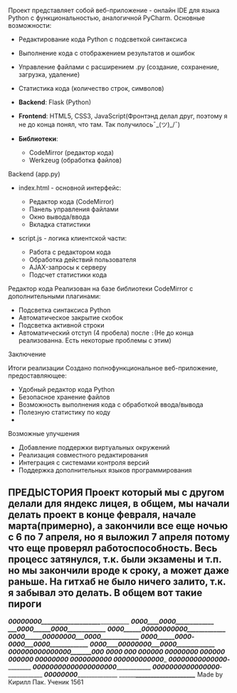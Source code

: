 Проект представляет собой веб-приложение - онлайн IDE для языка Python с функциональностью, аналогичной PyCharm. Основные возможности:
- Редактирование кода Python с подсветкой синтаксиса
- Выполнение кода с отображением результатов и ошибок
- Управление файлами с расширением .py (создание, сохранение, загрузка, удаление)
- Статистика кода (количество строк, символов)

- **Backend**: Flask (Python)
- **Frontend**: HTML5, CSS3, JavaScript(Фронтэнд делал друг, поэтому я не до конца понял, что там. Так получилось¯\_(ツ)_/¯)
- **Библиотеки**: 
  - CodeMirror (редактор кода)
  - Werkzeug (обработка файлов)



Backend (app.py)
- index.html - основной интерфейс:
  - Редактор кода (CodeMirror)
  - Панель управления файлами
  - Окно вывода/ввода
  - Вкладка статистики

- script.js - логика клиентской части:
  - Работа с редактором кода
  - Обработка действий пользователя
  - AJAX-запросы к серверу
  - Подсчет статистики кода

 Редактор кода
Реализован на базе библиотеки CodeMirror с дополнительными плагинами:
- Подсветка синтаксиса Python
- Автоматическое закрытие скобок
- Подсветка активной строки
- Автоматический отступ (4 пробела) после `:`(Не до конца реализованна. Есть некоторые проблемы с этим)


  
Заключение

Итоги реализации
Создано полнофункциональное веб-приложение, предоставляющее:
- Удобный редактор кода Python
- Безопасное хранение файлов
- Возможность выполнения кода с обработкой ввода/вывода
- Полезную статистику по коду
- 
Возможные улучшения
- Добавление поддержки виртуальных окружений
- Реализация совместного редактирования
- Интеграция с системами контроля версий
- Поддержка дополнительных языков программирования






******ПРЕДЫСТОРИЯ******
Проект который мы с другом делали для яндекс лицея, в общем, мы начали делать проект в конце февраля, начале марта(примерно), а закончили все еще ночью с 6 по 7 апреля, но я выложил 7 апреля потому что еще проверял работоспособность. Весь процесс затянулся, т.к. были экзамены и т.п. но мы закончили вроде к сроку, а может даже раньше. На гитхаб не было ничего залито, т.к. я забывал это делать. В общем вот такие пироги
------------------------
_______00000000____­____________________­_____________
_____0000____0000__­____________________­_____________
____0000______0000_­____________________­_____________
____0000______0000_­_____0000000________­_____________
____0000______0000_­___0000___0000______­_____________
____0000______0000_­___0000___0000______­_____________
_____0000____0000__­___0000___0000______­_____________
_______00000000____­_____0000000_______0­00___________
___________________­___________________0­000__________
___________________­__________________00­0____________
___000_____________­_________________000­_____________
__00000____________­________________000_­_____________
____000____________­_______________000__­_____________
_____000___________­______________000___­_____________
______0000_________­____________0000____­_____________
_______00000_______­__________00000_____­_____________
________000000_____­________000000______­_____________
_________00000000__­______000000________­_____________
__________000000000­00000000000_________­_____________
____________0000000­000000000___________­_____________
_______________0000­0000________________­_____________
___________________­____________________­_____________
Made by Кирилл Пак. Ученик 1561

